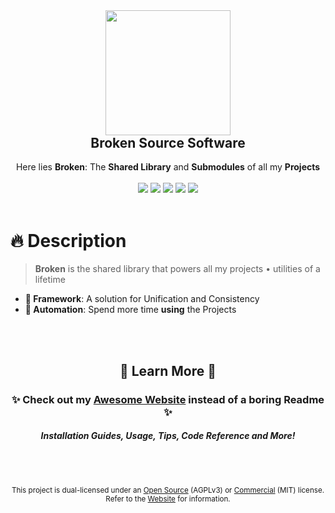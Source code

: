 <div align="center">
  <a href="https://brokensrc.dev"><img src="https://raw.githubusercontent.com/BrokenSource/BrokenSource/main/Broken/Resources/Images/Broken.png" width="200"></a>
  <h2 style="margin-top: 0">Broken Source Software</h2>
  Here lies <b>Broken</b>: The <b>Shared Library</b> and <b>Submodules</b> of all my <b>Projects</b>
  <br>
  <br>
  <a href="https://pypi.org/project/broken-source/"><img src="https://img.shields.io/pypi/v/broken-source?label=PyPI&color=blue"></a>
  <a href="https://pypi.org/project/broken-source/"><img src="https://img.shields.io/pypi/dw/broken-source?label=Installs&color=blue"></a>
  <a href="https://github.com/BrokenSource/BrokenSource"><img src="https://img.shields.io/github/v/tag/BrokenSource/BrokenSource?label=GitHub&color=orange"></a>
  <a href="https://github.com/BrokenSource/BrokenSource/stargazers"><img src="https://img.shields.io/github/stars/BrokenSource/BrokenSource?label=Stars&style=flat&color=orange"></a>
  <!-- <a href="https://github.com/BrokenSource/BrokenSource/releases/"><img src="https://img.shields.io/github/v/release/BrokenSource/BrokenSource?label=Release&color=light-green"></a> -->
  <!-- <a href="https://github.com/BrokenSource/BrokenSource/releases/"><img src="https://img.shields.io/github/downloads/BrokenSource/BrokenSource/total?label=Downloads&color=light-green"></a> -->
  <a href="https://discord.gg/KjqvcYwRHm"><img src="https://img.shields.io/discord/1184696441298485370?label=Discord&style=flat&color=purple"></a>
</div>

<br>

# 🔥 Description

> **Broken** is the shared library that powers all my projects • utilities of a lifetime

- **🌟 Framework**: A solution for Unification and Consistency
- **🚀 Automation**: Spend more time **using** the Projects

<!-- Website end -->
<br><br><div align="center">
  <h2>🍁 Learn More 🍁</h2>
  <h3>✨ Check out my <a href="https://brokensrc.dev"><b>Awesome Website</b></a> instead of a boring Readme ✨</h3>
  <h5>Installation Guides, Usage, Tips, Code Reference and More!</h5>
</div>

<!-- License -->
<br><br><div align="center"><sup>
This project is dual-licensed under an [Open Source](License-oss.txt) (AGPLv3) or [Commercial](License-com.txt) (MIT) license. Refer to the [Website](https://brokensrc.dev/about/license/) for information.
</sup></div>
